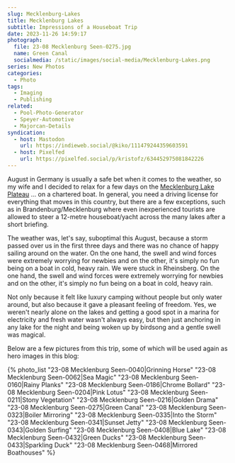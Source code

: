 ```yaml
---
slug: Mecklenburg-Lakes
title: Mecklenburg Lakes
subtitle: Impressions of a Houseboat Trip
date: 2023-11-26 14:59:17
photograph:
  file: 23-08 Mecklenburg Seen-0275.jpg
  name: Green Canal
  socialmedia: /static/images/social-media/Mecklenburg-Lakes.png
series: New Photos
categories:
  - Photo
tags:
  - Imaging
  - Publishing
related:
  - Pool-Photo-Generator
  - Speyer-Automotive
  - Majorcan-Details
syndication:
  - host: Mastodon
    url: https://indieweb.social/@kiko/111479244359603591
  - host: Pixelfed
    url: https://pixelfed.social/p/kristofz/634452975081842226
---
```


August in Germany is usually a safe bet when it comes to the weather, so my wife and I decided to relax for a few days on the [Mecklenburg Lake Plateau](https://en.wikipedia.org/wiki/Mecklenburg_Lake_Plateau) ... on a chartered boat. In general, you need a driving license for everything that moves in this country, but there are a few exceptions, such as in Brandenburg/Mecklenburg where even inexperienced tourists are allowed to steer a 12-metre houseboat/yacht across the many lakes after a short briefing.

The weather was, let's say, suboptimal this August, because a storm passed over us in the first three days and there was no chance of happy sailing around on the water. On the one hand, the swell and wind forces were extremely worrying for newbies and on the other, it's simply no fun being on a boat in cold, heavy rain. We were stuck in Rheinsberg. On the one hand, the swell and wind forces were extremely worrying for newbies and on the other, it's simply no fun being on a boat in cold, heavy rain.

<!-- more -->

Not only because it felt like luxury camping without people but only water around, but also because it gave a pleasant feeling of freedom. Yes, we weren't nearly alone on the lakes and getting a good spot in a marina for electricity and fresh water wasn't always easy, but then just anchoring in any lake for the night and being woken up by birdsong and a gentle swell was magical.

Below are a few pictures from this trip, some of which will be used again as hero images in this blog:

{% photo_list
  "23-08 Mecklenburg Seen-0040|Grinning Horse"
  "23-08 Mecklenburg Seen-0062|Sea Magic"
  "23-08 Mecklenburg Seen-0160|Rainy Planks"
  "23-08 Mecklenburg Seen-0186|Chrome Bollard"
  "23-08 Mecklenburg Seen-0204|Pink Lotus"
  "23-08 Mecklenburg Seen-0211|Stony Vegetation"
  "23-08 Mecklenburg Seen-0216|Golden Drama"
  "23-08 Mecklenburg Seen-0275|Green Canal"
  "23-08 Mecklenburg Seen-0323|Boiler Mirroring"
  "23-08 Mecklenburg Seen-0335|Into the Storm"
  "23-08 Mecklenburg Seen-0341|Sunset Jetty"
  "23-08 Mecklenburg Seen-0343|Golden Surfing"
  "23-08 Mecklenburg Seen-0408|Blue Lake"
  "23-08 Mecklenburg Seen-0432|Green Ducks"
  "23-08 Mecklenburg Seen-0433|Sparkling Duck"
  "23-08 Mecklenburg Seen-0468|Mirrored Boathouses"
%}

<!-- 
  "23-08 Mecklenburg Seen-0256|Stormy Lake"
  "23-08 Mecklenburg Seen-0229|Buddy Support"
  "23-08 Mecklenburg Seen-0202|Rheinsberg Palace"
  "23-08 Mecklenburg Seen-0154|Rainy Tourism"
 -->
